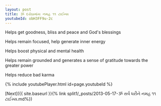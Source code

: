 ```yaml
---
layout: post
title: ૐ દરોઠામાંય નમહ ૧૧ ટાઈમ્સ
youtubeId: obH3FF9u-2c
---
```

 
 
Helps get goodness, bliss and peace and God's blessings
 
Helps remain focused, help generate inner energy 
 
Helps boost physical and mental health 
 
Helps remain grounded and generates a sense of gratitude towards the greater power 
 
Helps reduce bad karma
 
 
 
 


{% include youtubePlayer.html id=page.youtubeId %}
 
[Next]({{ site.baseurl }}{% link  split1/_posts/2013-05-17-ૐ સર્વ ધરીને નમહ ૧૧ ટાઈમ્સ.md%})
 
